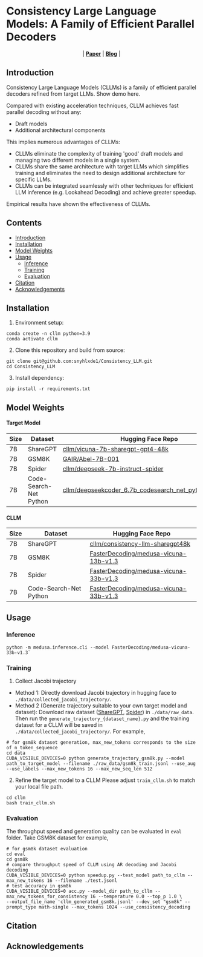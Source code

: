 # Consistency Large Language Models: A Family of Efficient Parallel Decoders
<p align="center">
| <a href="https://sites.google.com/view/
medusa-llm"><b>Paper</b></a> | <a href="https://arxiv.org/abs/2401.10774"><b>Blog</b></a> |
</p>

## Introduction
Consistency Large Language Models (CLLMs) is a family of efficient parallel decoders refined from target LLMs.
Show demo here.

Compared with existing acceleration techniques, CLLM achieves fast parallel decoding without any:
- Draft models
- Additional architectural components

This implies numerous advantages of CLLMs:
- CLLMs eliminate the complexity of training 'good' draft models and managing two different models in a single system.
- CLLMs share the same architecture with target LLMs which simplifies training and eliminates the need to design additional architecture for specific LLMs.
- CLLMs can be integrated seamlessly with other techniques for efficient LLM inference (e.g. Lookahead Decoding) and achieve greater speedup.

Empirical results have shown the effectiveness of CLLMs.

## Contents
- [Introduction](#introduction)
- [Installation](#installation)
- [Model Weights](#model-weights)
- [Usage](#usage)
  - [Inference](#inference)
  - [Training](#training)
  - [Evaluation](#evaluation)
- [Citation](#citation)
- [Acknowledgements](#acknowledgements)
## Installation
1. Environment setup:
```
conda create -n cllm python=3.9
conda activate cllm
```
2. Clone this repository and build from source:
```
git clone git@github.com:snyhlxde1/Consistency_LLM.git
cd Consistency_LLM
```
3. Install dependency:
```
pip install -r requirements.txt
```
## Model Weights
#### Target Model
| Size | Dataset |  Hugging Face Repo                             |
| ---- | -------- | --------------------------------------------- | 
| 7B   | ShareGPT |  [cllm/vicuna-7b-sharegpt-gpt4-48k](https://huggingface.co/cllm/vicuna-7b-sharegpt-gpt4-48k)   |
| 7B  | GSM8K | [GAIR/Abel-7B-001](https://huggingface.co/GAIR/Abel-7B-001) |
| 7B  | Spider | [cllm/deepseek-7b-instruct-spider](https://huggingface.co/cllm/deepseek-7b-instruct-spider) |
| 7B  | Code-Search-Net Python | [cllm/deepseekcoder_6.7b_codesearch_net_python_epoch_3](https://huggingface.co/cllm/deepseekcoder_6.7b_codesearch_net_python_epoch_3) |
#### CLLM
| Size | Dataset |  Hugging Face Repo                             |
| ---- | -------- | --------------------------------------------- | 
| 7B   | ShareGPT |  [cllm/consistency-llm-sharegpt48k](https://huggingface.co/cllm/consistency-llm-sharegpt48k)   |
| 7B  | GSM8K | [FasterDecoding/medusa-vicuna-13b-v1.3](https://huggingface.co/FasterDecoding/medusa-vicuna-13b-v1.3) |
| 7B  | Spider | [FasterDecoding/medusa-vicuna-33b-v1.3](https://huggingface.co/FasterDecoding/medusa-vicuna-33b-v1.3) |
| 7B  | Code-Search-Net Python | [FasterDecoding/medusa-vicuna-33b-v1.3](https://huggingface.co/FasterDecoding/medusa-vicuna-33b-v1.3) |
## Usage
### Inference 
```
python -m medusa.inference.cli --model FasterDecoding/medusa-vicuna-33b-v1.3`
```
### Training
1. Collect Jacobi trajectory
- Method 1: Directly download Jacobi trajectory in hugging face to `./data/collected_jacobi_trajectory/`.
- Method 2 (Generate trajectory suitable to your own target model and dataset): Download raw dataset ([ShareGPT](https://huggingface.co/datasets/cllm/sharegpt_20230521_2k_clean_lang_split_identity_gpt4), [Spider](https://huggingface.co/datasets/cllm/spider)) in `./data/raw_data`. Then run the `generate_trajectory_{dataset_name}.py` and the training dataset for a CLLM will be saved in  `./data/collected_jacobi_trajectory/`. For example,
```
# for gsm8k dataset generation, max_new_tokens corresponds to the size of n_token_sequence
cd data
CUDA_VISIBLE_DEVICES=0 python generate_trajectory_gsm8k.py --model path_to_target_model --filename ./raw_data/gsm8k_train.jsonl --use_aug --use_labels --max_new_tokens 16 --max_new_seq_len 512
```
2. Refine the target model to a CLLM
Please adjust `train_cllm.sh` to match your local file path.
```
cd cllm
bash train_cllm.sh
```
### Evaluation
The throughput speed and generation quality can be evaluated in `eval` folder. Take GSM8K dataset for example, 
```
# for gsm8k dataset evaluation
cd eval
cd gsm8k
# compare throughput speed of CLLM using AR decoding and Jacobi decoding
CUDA_VISIBLE_DEVICES=0 python speedup.py --test_model path_to_cllm --max_new_tokens 16 --filename ./test.jsonl
# test accuracy in gsm8k
CUDA_VISIBLE_DEVICES=0 acc.py --model_dir path_to_cllm --max_new_tokens_for_consistency 16 --temperature 0.0 --top_p 1.0 \
--output_file_name 'cllm_generated_gsm8k.jsonl' --dev_set "gsm8k" --prompt_type math-single --max_tokens 1024 --use_consistency_decoding
```
## Citation
## Acknowledgements
